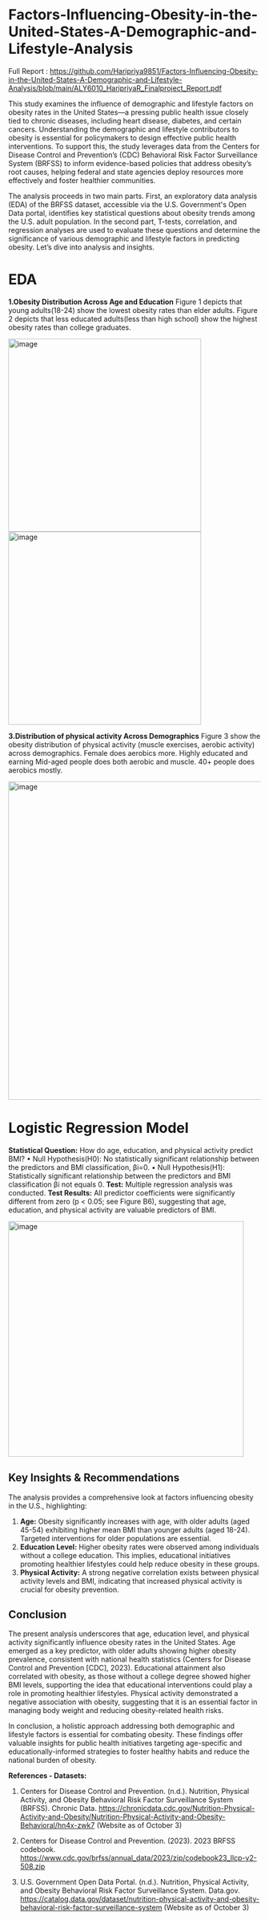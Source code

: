 # Factors-Influencing-Obesity-in-the-United-States-A-Demographic-and-Lifestyle-Analysis

Full Report : https://github.com/Haripriya9851/Factors-Influencing-Obesity-in-the-United-States-A-Demographic-and-Lifestyle-Analysis/blob/main/ALY6010_HaripriyaR_Finalproject_Report.pdf 

This study examines the influence of demographic and lifestyle factors on obesity rates in the
United States—a pressing public health issue closely tied to chronic diseases, including heart
disease, diabetes, and certain cancers. Understanding the demographic and lifestyle contributors
to obesity is essential for policymakers to design effective public health interventions. To support
this, the study leverages data from the Centers for Disease Control and Prevention’s (CDC)
Behavioral Risk Factor Surveillance System (BRFSS) to inform evidence-based policies that
address obesity’s root causes, helping federal and state agencies deploy resources more
effectively and foster healthier communities.

The analysis proceeds in two main parts. First, an exploratory data analysis (EDA) of the BRFSS
dataset, accessible via the U.S. Government's Open Data portal, identifies key statistical
questions about obesity trends among the U.S. adult population. In the second part, T-tests,
correlation, and regression analyses are used to evaluate these questions and determine the
significance of various demographic and lifestyle factors in predicting obesity. Let’s dive into
analysis and insights.

# EDA
**1.Obesity Distribution Across Age and Education**
Figure 1 depicts that young adults(18-24) show the lowest obesity rates than elder adults. Figure 2 depicts that less educated adults(less than high school) show the highest obesity rates than college graduates.

<img width="385" alt="image" src="https://github.com/user-attachments/assets/13d52d16-4bb8-450e-9e5f-c315a32d4583" />
<img width="385" alt="image" src="https://github.com/user-attachments/assets/5858eaa7-8c25-49df-a1c1-541c82f18336" />

                
**3.Distribution of physical activity Across Demographics**
Figure 3 show the obesity distribution of physical activity (muscle exercises, aerobic activity) across demographics. Female does aerobics more. Highly educated and earning Mid-aged people does both aerobic and muscle. 40+ people does aerobics mostly.

<img width="635" alt="image" src="https://github.com/user-attachments/assets/43e731c0-eb42-43d4-becc-45bc99b1e812" />


# Logistic Regression Model
**Statistical Question:** How do age, education, and physical activity predict BMI?
•	Null Hypothesis(H0): No statistically significant relationship between the predictors and BMI classification, βi=0.
•	Null Hypothesis(H1): Statistically significant relationship between the predictors and BMI classification βi not equals 0.
**Test:** Multiple regression analysis was conducted.
**Test Results:** All predictor coefficients were significantly different from zero (p < 0.05; see Figure B6), suggesting that age, education, and physical activity are valuable predictors of BMI.

<img width="470" alt="image" src="https://github.com/user-attachments/assets/400cbed8-fc37-461b-89cd-248bb2fbe78f" />


## Key Insights & Recommendations
The analysis provides a comprehensive look at factors influencing obesity in the U.S., highlighting:
1.	**Age:** Obesity significantly increases with age, with older adults (aged 45-54) exhibiting higher mean BMI than younger adults (aged 18-24). Targeted interventions for older populations are essential.
2.	**Education Level:** Higher obesity rates were observed among individuals without a college education. This implies, educational initiatives promoting healthier lifestyles could help reduce obesity in these groups.
3.	**Physical Activity:** A strong negative correlation exists between physical activity levels and BMI, indicating that increased physical activity is crucial for obesity prevention.

## Conclusion
The present analysis underscores that age, education level, and physical activity significantly influence obesity rates in the United States. Age emerged as a key predictor, with older adults showing higher obesity prevalence, consistent with national health statistics (Centers for Disease Control and Prevention [CDC], 2023). Educational attainment also correlated with obesity, as those without a college degree showed higher BMI levels, supporting the idea that educational interventions could play a role in promoting healthier lifestyles. Physical activity demonstrated a negative association with obesity, suggesting that it is an essential factor in managing body weight and reducing obesity-related health risks.

In conclusion, a holistic approach addressing both demographic and lifestyle factors is essential for combating obesity. These findings offer valuable insights for public health initiatives targeting age-specific and educationally-informed strategies to foster healthy habits and reduce the national burden of obesity.

**References - Datasets:**
1. Centers for Disease Control and Prevention. (n.d.). Nutrition, Physical Activity, and Obesity Behavioral Risk Factor Surveillance System (BRFSS). Chronic Data. https://chronicdata.cdc.gov/Nutrition-Physical-Activity-and-Obesity/Nutrition-Physical-Activity-and-Obesity-Behavioral/hn4x-zwk7 (Website as of October 3)

2. Centers for Disease Control and Prevention. (2023). 2023 BRFSS codebook.
https://www.cdc.gov/brfss/annual_data/2023/zip/codebook23_llcp-v2-508.zip

3. U.S. Government Open Data Portal. (n.d.). Nutrition, Physical Activity, and Obesity Behavioral Risk Factor Surveillance System. Data.gov. https://catalog.data.gov/dataset/nutrition-physical-activity-and-obesity-behavioral-risk-factor-surveillance-system (Website as of October 3)

